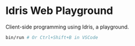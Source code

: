 # Idris Web Playground

Client-side programming using Idris, a playground.

```sh
bin/run # Or Ctrl+Shift+B in VSCode
```